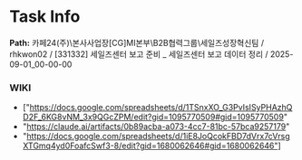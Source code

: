 # Task Info

**Path:** 카페24(주)\본사사업장\[CG]MI본부\B2B협력그룹\세일즈성장혁신팀 / rhkwon02 / [331332] 세일즈센터 보고 준비 _ 세일즈센터 보고 데이터 정리 / 2025-09-01_00-00-00

### WIKI
- ["https://docs.google.com/spreadsheets/d/1TSnxXO_G3PvIsISyPHAzhQD2F_6KG8vNM_3x9QGcZPM/edit?gid=1095770509#gid=1095770509"
- "https://claude.ai/artifacts/0b89acba-a073-4cc7-81bc-57bca9257179"
- "https://docs.google.com/spreadsheets/d/1iE8JoQcokFBD7dVrx7cVrsgXTGmq4yd0FoafcSwf3-8/edit?gid=1680062646#gid=1680062646"]

